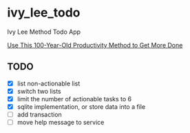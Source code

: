 # ivy_lee_todo

Ivy Lee Method Todo App

[Use This 100-Year-Old Productivity Method to Get More Done](https://lifehacker.com/work/the-ivy-lee-productivity-method)

## TODO

- [x] list non-actionable list
- [x] switch two lists
- [x] limit the number of actionable tasks to 6
- [x] sqlite implementation, or store data into a file
- [ ] add transaction
- [ ] move help message to service
